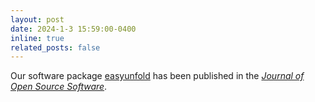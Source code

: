 ```yaml
---
layout: post
date: 2024-1-3 15:59:00-0400
inline: true
related_posts: false
---
```


Our software package [easyunfold](https://joss.theoj.org/papers/10.21105/joss.05974) has been published in the [_Journal of Open Source Software_](https://joss.theoj.org/).
